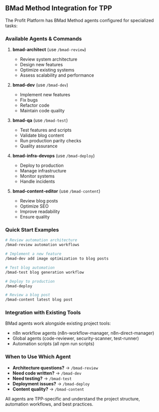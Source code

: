 ## BMad Method Integration for TPP

The Profit Platform has BMad Method agents configured for specialized tasks:

### Available Agents & Commands

1. **bmad-architect** (use `/bmad-review`)
   - Review system architecture
   - Design new features
   - Optimize existing systems
   - Assess scalability and performance

2. **bmad-dev** (use `/bmad-dev`)
   - Implement new features
   - Fix bugs
   - Refactor code
   - Maintain code quality

3. **bmad-qa** (use `/bmad-test`)
   - Test features and scripts
   - Validate blog content
   - Run production parity checks
   - Quality assurance

4. **bmad-infra-devops** (use `/bmad-deploy`)
   - Deploy to production
   - Manage infrastructure
   - Monitor systems
   - Handle incidents

5. **bmad-content-editor** (use `/bmad-content`)
   - Review blog posts
   - Optimize SEO
   - Improve readability
   - Ensure quality

### Quick Start Examples

```bash
# Review automation architecture
/bmad-review automation workflows

# Implement a new feature
/bmad-dev add image optimization to blog posts

# Test blog automation
/bmad-test blog generation workflow

# Deploy to production
/bmad-deploy

# Review a blog post
/bmad-content latest blog post
```

### Integration with Existing Tools

BMad agents work alongside existing project tools:
- n8n workflow agents (n8n-workflow-manager, n8n-direct-manager)
- Global agents (code-reviewer, security-scanner, test-runner)
- Automation scripts (all npm run scripts)

### When to Use Which Agent

- **Architecture questions?** → `/bmad-review`
- **Need code written?** → `/bmad-dev`
- **Need testing?** → `/bmad-test`
- **Deployment issues?** → `/bmad-deploy`
- **Content quality?** → `/bmad-content`

All agents are TPP-specific and understand the project structure, automation workflows, and best practices.

